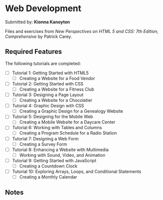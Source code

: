 # Web Development

Submitted by: **Kionna Kanoyton**

Files and exercises from *New Perspectives on HTML 5 and CSS: 7th Edition, Comprehensive* by Patrick Carey.

## Required Features

The following tutorials are completed:

* [ ] Tutorial 1: Getting Started with HTML5
    * [ ] Creating a Website for a Food Vendor
* [ ] Tutorial 2: Getting Started with CSS
    * [ ] Creating a Website for a Fitness Club
* [ ] Tutorial 3: Designing a Page Layout
    * [ ] Creating a Website for a Chocolatier
* [ ] Tutorial 4: Graphic Design with CSS
    * [ ] Creating a Graphic Design for a Genealogy Website
* [ ] Tutorial 5: Designing for the Mobile Web
    * [ ] Creating a Mobile Website for a Daycare Center
* [ ] Tutorial 6: Working with Tables and Columns
    * [ ] Creating a Program Schedule for a Radio Station
* [ ] Tutorial 7: Designing a Web Form
    * [ ] Creating a Survey Form
* [ ] Tutorial 8: Enhancing a Website with Multimedia
    * [ ] Working with Sound, Video, and Animation
* [ ] Tutorial 9: Getting Started with JavaScript
    * [ ] Creating a Countdown Clock
* [ ] Tutorial 10: Exploring Arrays, Loops, and Conditional Statements
    * [ ] Creating a Monthly Calendar  

## Notes


